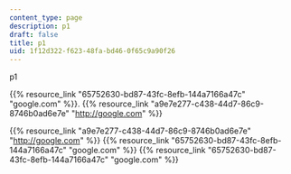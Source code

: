 ```yaml
---
content_type: page
description: p1
draft: false
title: p1
uid: 1f12d322-f623-48fa-bd46-0f65c9a90f26
---
```

p1 

{{% resource_link "65752630-bd87-43fc-8efb-144a7166a47c" "google.com" %}}. {{% resource_link "a9e7e277-c438-44d7-86c9-8746b0ad6e7e" "http://google.com" %}}

{{% resource_link "a9e7e277-c438-44d7-86c9-8746b0ad6e7e" "http://google.com" %}} {{% resource_link "65752630-bd87-43fc-8efb-144a7166a47c" "google.com" %}} {{% resource_link "65752630-bd87-43fc-8efb-144a7166a47c" "google.com" %}}
